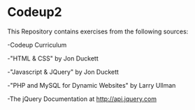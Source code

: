 # Codeup2

This Repository contains exercises from the following sources:

-Codeup Curriculum

-"HTML & CSS" by Jon Duckett

-"Javascript & JQuery" by Jon Duckett

-"PHP and MySQL for Dynamic Websites" by Larry Ullman

-The jQuery Documentation at http://api.jquery.com
